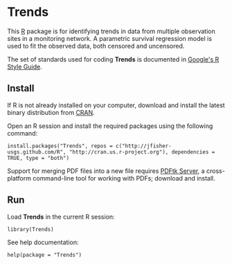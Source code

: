 Trends
======

This [R](http://www.r-project.org/ "R") package is for identifying trends in data from multiple observation sites in a monitoring network.
A parametric survival regression model is used to fit the observed data, both censored and uncensored.

The set of standards used for coding **Trends** is documented in [Google's R Style Guide](http://google-styleguide.googlecode.com/svn/trunk/google-r-style.html "Google's R Style Guide").

Install
-------

If R is not already installed on your computer, download and install the latest binary distribution from [CRAN](http://cran.r-project.org/ "The Comprehensive R Archive Network").

Open an R session and install the required packages using the following command:

    install.packages("Trends", repos = c("http://jfisher-usgs.github.com/R", "http://cran.us.r-project.org"), dependencies = TRUE, type = "both")

Support for merging PDF files into a new file requires [PDFtk Server](http://www.pdflabs.com/tools/pdftk-server/ "pdftk"), a cross-platform command-line tool for working with PDFs; download and install.

Run
---

Load **Trends** in the current R session:

    library(Trends)

See help documentation:

    help(package = "Trends")
